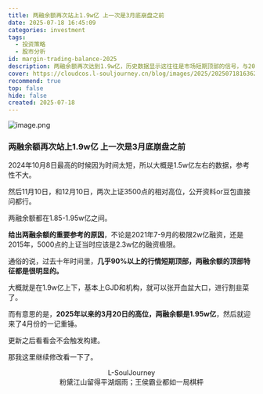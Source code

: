 ```yaml
---
title: 两融余额再次站上1.9w亿 上一次是3月底崩盘之前
date: 2025-07-18 16:45:09
categories: investment
tags:
  - 投资策略
  - 股市分析
id: margin-trading-balance-2025
description: 两融余额再次达到1.9w亿，历史数据显示这往往是市场短期顶部的信号，与2025年3月崩盘前情况相似。
cover: https://cloudcos.l-souljourney.cn/blog/images/2025/20250718163627944.png?imageSlim
recommend: true
top: false
hide: false
created: 2025-07-18
---
```

![image.png](https://cloudcos.l-souljourney.cn/blog/images/2025/20250718163627944.png?imageSlim)

### 两融余额再次站上1.9w亿 上一次是3月底崩盘之前
2024年10月8日最高的时候因为时间太短，所以大概是1.5w亿左右的数据，参考性不大。

然后11月10日，和12月10日，两次上证3500点的相对高位，公开资料or豆包直接问都行。

两融余额都在1.85-1.95w亿之间。

**给出两融余额的重要参考的原因**，不论是2021年7-9月的极限2w亿融资，还是2015年，5000点的上证当时应该是2.3w亿的融资极限。

通俗的说，过去十年时间里，**几乎90%以上的行情短期顶部，两融余额的顶部特征都是很明显的。**

大概就是在1.9w亿上下，基本上GJD和机构，就可以张开血盆大口，进行割韭菜了。

而有意思的是，**2025年以来的3月20日的高位，两融余额是1.95w亿**，然后就迎来了4月份的一记重锤。

更新之后看看会不会触发构建。

那我这里继续修改看一下了。



<center> L-SoulJourney</center>
<center> 粉黛江山留得平湖烟雨；王侯霸业都如一局棋枰</center>


